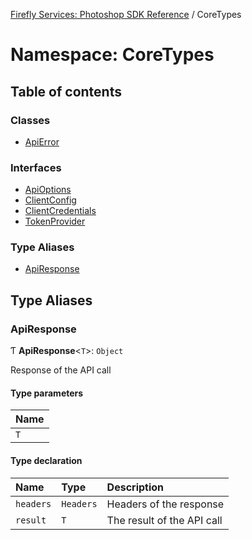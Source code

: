 [Firefly Services: Photoshop SDK Reference](../index.md) / CoreTypes

# Namespace: CoreTypes

## Table of contents

### Classes

- [ApiError](../classes/CoreTypes.ApiError.md)

### Interfaces

- [ApiOptions](../interfaces/CoreTypes.ApiOptions.md)
- [ClientConfig](../interfaces/CoreTypes.ClientConfig.md)
- [ClientCredentials](../interfaces/CoreTypes.ClientCredentials.md)
- [TokenProvider](../interfaces/CoreTypes.TokenProvider.md)

### Type Aliases

- [ApiResponse](CoreTypes.md#apiresponse)

## Type Aliases

### ApiResponse

Ƭ **ApiResponse**\<`T`\>: `Object`

Response of the API call

#### Type parameters

| Name |
| :------ |
| `T` |

#### Type declaration

| Name | Type | Description |
| :------ | :------ | :------ |
| `headers` | `Headers` | Headers of the response |
| `result` | `T` | The result of the API call |
